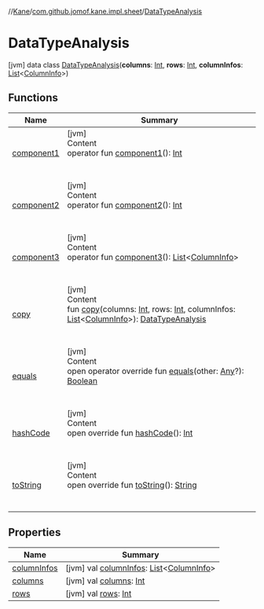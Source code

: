 //[Kane](../../index.md)/[com.github.jomof.kane.impl.sheet](../index.md)/[DataTypeAnalysis](index.md)



# DataTypeAnalysis  
 [jvm] data class [DataTypeAnalysis](index.md)(**columns**: [Int](https://kotlinlang.org/api/latest/jvm/stdlib/kotlin/-int/index.html), **rows**: [Int](https://kotlinlang.org/api/latest/jvm/stdlib/kotlin/-int/index.html), **columnInfos**: [List](https://kotlinlang.org/api/latest/jvm/stdlib/kotlin.collections/-list/index.html)<[ColumnInfo](../-column-info/index.md)>)   


## Functions  
  
|  Name|  Summary| 
|---|---|
| <a name="com.github.jomof.kane.impl.sheet/DataTypeAnalysis/component1/#/PointingToDeclaration/"></a>[component1](component1.md)| <a name="com.github.jomof.kane.impl.sheet/DataTypeAnalysis/component1/#/PointingToDeclaration/"></a>[jvm]  <br>Content  <br>operator fun [component1](component1.md)(): [Int](https://kotlinlang.org/api/latest/jvm/stdlib/kotlin/-int/index.html)  <br><br><br>
| <a name="com.github.jomof.kane.impl.sheet/DataTypeAnalysis/component2/#/PointingToDeclaration/"></a>[component2](component2.md)| <a name="com.github.jomof.kane.impl.sheet/DataTypeAnalysis/component2/#/PointingToDeclaration/"></a>[jvm]  <br>Content  <br>operator fun [component2](component2.md)(): [Int](https://kotlinlang.org/api/latest/jvm/stdlib/kotlin/-int/index.html)  <br><br><br>
| <a name="com.github.jomof.kane.impl.sheet/DataTypeAnalysis/component3/#/PointingToDeclaration/"></a>[component3](component3.md)| <a name="com.github.jomof.kane.impl.sheet/DataTypeAnalysis/component3/#/PointingToDeclaration/"></a>[jvm]  <br>Content  <br>operator fun [component3](component3.md)(): [List](https://kotlinlang.org/api/latest/jvm/stdlib/kotlin.collections/-list/index.html)<[ColumnInfo](../-column-info/index.md)>  <br><br><br>
| <a name="com.github.jomof.kane.impl.sheet/DataTypeAnalysis/copy/#kotlin.Int#kotlin.Int#kotlin.collections.List[com.github.jomof.kane.impl.sheet.ColumnInfo]/PointingToDeclaration/"></a>[copy](copy.md)| <a name="com.github.jomof.kane.impl.sheet/DataTypeAnalysis/copy/#kotlin.Int#kotlin.Int#kotlin.collections.List[com.github.jomof.kane.impl.sheet.ColumnInfo]/PointingToDeclaration/"></a>[jvm]  <br>Content  <br>fun [copy](copy.md)(columns: [Int](https://kotlinlang.org/api/latest/jvm/stdlib/kotlin/-int/index.html), rows: [Int](https://kotlinlang.org/api/latest/jvm/stdlib/kotlin/-int/index.html), columnInfos: [List](https://kotlinlang.org/api/latest/jvm/stdlib/kotlin.collections/-list/index.html)<[ColumnInfo](../-column-info/index.md)>): [DataTypeAnalysis](index.md)  <br><br><br>
| <a name="kotlin/Any/equals/#kotlin.Any?/PointingToDeclaration/"></a>[equals](../../com.github.jomof.kane.impl.visitor/-difference-visitor/index.md#%5Bkotlin%2FAny%2Fequals%2F%23kotlin.Any%3F%2FPointingToDeclaration%2F%5D%2FFunctions%2F-1671738535)| <a name="kotlin/Any/equals/#kotlin.Any?/PointingToDeclaration/"></a>[jvm]  <br>Content  <br>open operator override fun [equals](../../com.github.jomof.kane.impl.visitor/-difference-visitor/index.md#%5Bkotlin%2FAny%2Fequals%2F%23kotlin.Any%3F%2FPointingToDeclaration%2F%5D%2FFunctions%2F-1671738535)(other: [Any](https://kotlinlang.org/api/latest/jvm/stdlib/kotlin/-any/index.html)?): [Boolean](https://kotlinlang.org/api/latest/jvm/stdlib/kotlin/-boolean/index.html)  <br><br><br>
| <a name="kotlin/Any/hashCode/#/PointingToDeclaration/"></a>[hashCode](../../com.github.jomof.kane.impl.visitor/-difference-visitor/index.md#%5Bkotlin%2FAny%2FhashCode%2F%23%2FPointingToDeclaration%2F%5D%2FFunctions%2F-1671738535)| <a name="kotlin/Any/hashCode/#/PointingToDeclaration/"></a>[jvm]  <br>Content  <br>open override fun [hashCode](../../com.github.jomof.kane.impl.visitor/-difference-visitor/index.md#%5Bkotlin%2FAny%2FhashCode%2F%23%2FPointingToDeclaration%2F%5D%2FFunctions%2F-1671738535)(): [Int](https://kotlinlang.org/api/latest/jvm/stdlib/kotlin/-int/index.html)  <br><br><br>
| <a name="com.github.jomof.kane.impl.sheet/DataTypeAnalysis/toString/#/PointingToDeclaration/"></a>[toString](to-string.md)| <a name="com.github.jomof.kane.impl.sheet/DataTypeAnalysis/toString/#/PointingToDeclaration/"></a>[jvm]  <br>Content  <br>open override fun [toString](to-string.md)(): [String](https://kotlinlang.org/api/latest/jvm/stdlib/kotlin/-string/index.html)  <br><br><br>


## Properties  
  
|  Name|  Summary| 
|---|---|
| <a name="com.github.jomof.kane.impl.sheet/DataTypeAnalysis/columnInfos/#/PointingToDeclaration/"></a>[columnInfos](column-infos.md)| <a name="com.github.jomof.kane.impl.sheet/DataTypeAnalysis/columnInfos/#/PointingToDeclaration/"></a> [jvm] val [columnInfos](column-infos.md): [List](https://kotlinlang.org/api/latest/jvm/stdlib/kotlin.collections/-list/index.html)<[ColumnInfo](../-column-info/index.md)>   <br>
| <a name="com.github.jomof.kane.impl.sheet/DataTypeAnalysis/columns/#/PointingToDeclaration/"></a>[columns](columns.md)| <a name="com.github.jomof.kane.impl.sheet/DataTypeAnalysis/columns/#/PointingToDeclaration/"></a> [jvm] val [columns](columns.md): [Int](https://kotlinlang.org/api/latest/jvm/stdlib/kotlin/-int/index.html)   <br>
| <a name="com.github.jomof.kane.impl.sheet/DataTypeAnalysis/rows/#/PointingToDeclaration/"></a>[rows](rows.md)| <a name="com.github.jomof.kane.impl.sheet/DataTypeAnalysis/rows/#/PointingToDeclaration/"></a> [jvm] val [rows](rows.md): [Int](https://kotlinlang.org/api/latest/jvm/stdlib/kotlin/-int/index.html)   <br>

